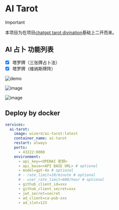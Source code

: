 # AI Tarot

> [!IMPORTANT]
>
> 本项目为在项目[chatgpt tarot divination](https://github.com/dreamhunter2333/chatgpt-tarot-divination)基础上二开而来。

## AI 占卜 功能列表

- [x] 塔罗牌（三张牌占卜法）
- [x] 塔罗牌（维纳斯牌阵）

![demo](https://github.com/user-attachments/assets/a4dd8d48-9e67-40ff-b1ad-8e5bea3035f6)

![image](https://github.com/user-attachments/assets/9bf71e94-0bb9-4173-a02b-4476ea7c0a9d)

![image](https://github.com/user-attachments/assets/3f7a0a27-d6a0-4d76-bbef-44c25f12ab24)

## Deploy by docker

```yaml
services:
  ai-tarot:
    image: wizerd/ai-tarot:latest
    container_name: ai-tarot
    restart: always
    ports:
      - 43222:8000
    environment:
      - api_key=<OPENAI 密钥>
      - api_base=<API BASE URL> # optional
      - model=gpt-4o # optional
      # - rate_limit=10/minute # optional
      # - user_rate_limit=600/hour # optional
      - github_client_id=xxx
      - github_client_secret=xxx
      - jwt_secret=secret
      - ad_client=ca-pub-xxx
      - ad_slot=123
```
